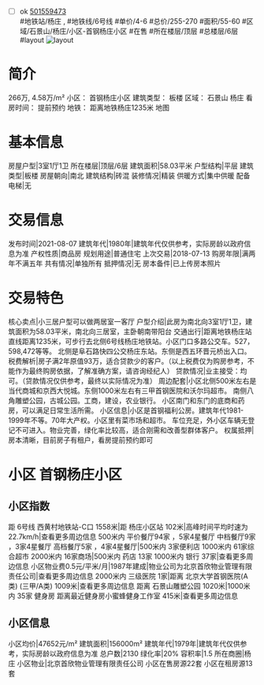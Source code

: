 - [ ] ok [501559473](https://bj.5i5j.com/ershoufang/501559473.html)  
 #地铁站/杨庄 ,  #地铁线/6号线
#单价/4-6 #总价/255-270 #面积/55-60   #区域/石景山/杨庄/小区-首钢杨庄小区 #在售 #所在楼层/顶层 #总楼层/6层 #layout 
![layout](http://image2a.5i5j.com/bdir/layout/0f2c988de8af4dc38151dcd1357a6aa6.jpg_P5.jpg) 
# 简介 
 266万,  4.58万/m² 
小区： 首钢杨庄小区
建筑类型： 板楼
区域： 石景山 杨庄
看房时间： 提前预约
地铁： 距离地铁杨庄1235米 地图
# 基本信息 
 房屋户型|3室1厅1卫
所在楼层|顶层/6层
建筑面积|58.03平米
户型结构|平层
建筑类型|板楼
房屋朝向|南北
建筑结构|砖混
装修情况|精装
供暖方式|集中供暖
配备电梯|无
# 交易信息 
 发布时间|2021-08-07
建筑年代|1980年|建筑年代仅供参考，实际房龄以政府信息为准
产权性质|商品房
规划用途|普通住宅
上次交易|2018-07-13
购房年限|满两年不满五年
共有情况|单独所有
抵押情况|无
房本备件|已上传房本照片
# 交易特色 
 核心卖点|小三居户型可以做两居室一客厅
户型介绍|此房为南北向3室1厅1卫，建筑面积为58.03平米，南北向三居室，主卧朝南带阳台
交通出行|距离地铁杨庄站直线距离1235米，可步行去北侧6号线杨庄地铁站。小区门口多路公交车。527，598,472等等。 北侧是阜石路快四公交杨庄东站。东侧是西五环晋元桥出入口。
税费解析|房子满2年原值93万，适合贷款少的客户。（以上税费仅为购房参考，不能作为最终购房依据，了解准确方案，请咨询经纪人）
贷款情况|业主接受：均可。（贷款情况仅供参考，最终以实际情况为准）
周边配套|小区北侧500米左右是当代商城和京西大悦城。东侧1000米左右有三甲首钢医院和沃尔玛超市。 南侧八角雕塑公园，古城公园。工商，建设，农业银行。 小区南门和东门的底商和药房，可以满足日常生活所需。
小区信息|小区是首钢福利公房。建筑年代1981-1999年不等。70年大产权。小区里有菜市场和超市。 车位充足，外小区车辆无登记不可进入。物业完善，绿化率比较高，适合刚需和改善型群体客户。
权属抵押|房本清晰，目前房子有租户，看房提前预约即可
# 小区 首钢杨庄小区
## 小区指数 
 距 6号线 西黄村地铁站-C口 1558米|距 杨庄小区站 102米|高峰时间平均时速为22.7km/h|查看更多周边信息
500米内 平价餐厅94家 ，5家4星餐厅
中档餐厅9家 ，3家4星餐厅
高档餐厅5家 ，4家4星餐厅|500米内 3家便利店
1000米内 61家综合超市
2000米内 16家商场|500米内 药店 13家
1000米内 银行 37家|查看更多周边信息
小区物业费0.5元/平米/月|1987年建成|物业公司为北京首欣物业管理有限责任公司|查看更多周边信息
2000米内 三级医院 1家|距离 北京大学首钢医院(A类) (三甲/A类) 1009米|查看更多周边信息
距离 石景山雕塑公园 1020米|1000米内 35家 健身房
距离最近健身房小蜜蜂健身工作室 415米|查看更多周边信息
## 小区信息 
 小区均价|47652元/m²
建筑面积|156000m²
建筑年代|1979年|建筑年代仅供参考，实际房龄以政府信息为准
总户数|2130
绿化率|20%
容积率|1.5
所在商圈|杨庄
小区物业|北京首欣物业管理有限责任公司
小区在售房源22套
小区在租房源13套
